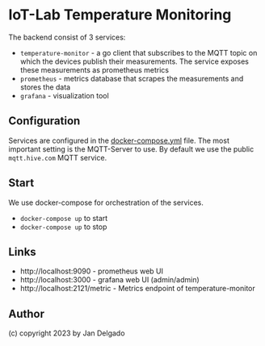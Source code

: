 # IoT-Lab Temperature Monitoring 

The backend consist of 3 services:

* `temperature-monitor` - a go client that subscribes to the MQTT topic on 
  which the devices publish their measurements. The service exposes these 
  measurements as prometheus metrics
* `prometheus` - metrics database that scrapes the measurements and stores the
  data
* `grafana` - visualization tool

## Configuration

Services are configured in the [docker-compose.yml](docker-compose.yml) file.
The most important setting is the MQTT-Server to use. By default we use the 
public `mqtt.hive.com` MQTT service.

## Start

We use docker-compose for orchestration of the services. 

* `docker-compose up` to start 
* `docker-compose up` to stop

## Links

* http://localhost:9090 - prometheus web UI
* http://localhost:3000 - grafana web UI (admin/admin)
* http://localhost:2121/metric - Metrics endpoint of temperature-monitor

## Author

(c) copyright 2023 by Jan Delgado

